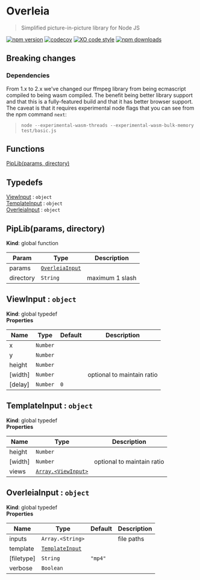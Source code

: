 # Overleia

> Simplified picture-in-picture library for Node JS


[![npm version](https://badgen.net/npm/v/overleia)](https://www.npmjs.com/package/overleia)
[![codecov](https://badgen.net/codecov/c/github/goatandsheep/overleia)](https://codecov.io/gh/goatandsheep/overleia)
[![XO code style](https://badgen.net/badge/code%20style/XO/cyan)](https://github.com/xojs/xo)
[![npm downloads](https://img.shields.io/npm/dt/overleia.svg?style=flat-square)](https://www.npmjs.com/package/overleia)

## Breaking changes

### Dependencies

From 1.x to 2.x we've changed our ffmpeg library from being ecmascript compiled to being wasm compiled. The benefit being better library support and that this is a fully-featured build and that it has better browser support. The caveat is that it requires experimental node flags that you can see from the npm command `next`:

> `node --experimental-wasm-threads --experimental-wasm-bulk-memory test/basic.js`

## Functions

<dl>
<dt><a href="#PipLib">PipLib(params, directory)</a></dt>
<dd></dd>
</dl>

## Typedefs

<dl>
<dt><a href="#ViewInput">ViewInput</a> : <code>object</code></dt>
<dd></dd>
<dt><a href="#TemplateInput">TemplateInput</a> : <code>object</code></dt>
<dd></dd>
<dt><a href="#OverleiaInput">OverleiaInput</a> : <code>object</code></dt>
<dd></dd>
</dl>

<a name="PipLib"></a>

## PipLib(params, directory)
**Kind**: global function  

| Param | Type | Description |
| --- | --- | --- |
| params | [<code>OverleiaInput</code>](#OverleiaInput) |  |
| directory | <code>String</code> | maximum 1 slash |

<a name="ViewInput"></a>

## ViewInput : <code>object</code>
**Kind**: global typedef  
**Properties**

| Name | Type | Default | Description |
| --- | --- | --- | --- |
| x | <code>Number</code> |  |  |
| y | <code>Number</code> |  |  |
| height | <code>Number</code> |  |  |
| [width] | <code>Number</code> |  | optional to maintain ratio |
| [delay] | <code>Number</code> | <code>0</code> |  |

<a name="TemplateInput"></a>

## TemplateInput : <code>object</code>
**Kind**: global typedef  
**Properties**

| Name | Type | Description |
| --- | --- | --- |
| height | <code>Number</code> |  |
| [width] | <code>Number</code> | optional to maintain ratio |
| views | [<code>Array.&lt;ViewInput&gt;</code>](#ViewInput) |  |

<a name="OverleiaInput"></a>

## OverleiaInput : <code>object</code>
**Kind**: global typedef  
**Properties**

| Name | Type | Default | Description |
| --- | --- | --- | --- |
| inputs | <code>Array.&lt;String&gt;</code> |  | file paths |
| template | [<code>TemplateInput</code>](#TemplateInput) |  |  |
| [filetype] | <code>String</code> | <code>&quot;mp4&quot;</code> |  |
| verbose | <code>Boolean</code> |  |  |

